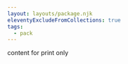 ```yaml
---
layout: layouts/package.njk
eleventyExcludeFromCollections: true
tags:
  - pack
---
```


<div class="d-print-block label">
  content for print only
</div>
